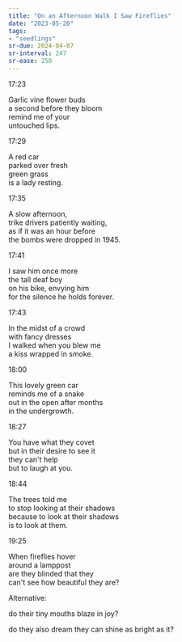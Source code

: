 ```yaml
---
title: "On an Afternoon Walk I Saw Fireflies"
date: "2023-05-20"
tags:
- "seedlings"
sr-due: 2024-04-07
sr-interval: 247
sr-ease: 250
---
```

17:23  

Garlic vine flower buds  
a second before they bloom  
remind me of your  
untouched lips.  

17:29  

A red car  
parked over fresh  
green grass  
is a lady resting.  

17:35  

A slow afternoon,  
trike drivers patiently waiting,  
as if it was an hour before  
the bombs were dropped in 1945.  

17:41  

I saw him once more  
the tall deaf boy  
on his bike, envying him  
for the silence he holds forever.  

17:43  

In the midst of a crowd  
with fancy dresses  
I walked when you blew me  
a kiss wrapped in smoke.  

18:00  

This lovely green car  
reminds me of a snake  
out in the open after months  
in the undergrowth.  

18:27  

You have what they covet  
but in their desire to see it  
they can't help  
but to laugh at you.  

18:44  

The trees told me  
to stop looking at their shadows  
because to look at their shadows  
is to look at them.  

19:25  

When fireflies hover  
around a lamppost  
are they blinded that they  
can't see how beautiful they are?  

Alternative:  

do their tiny mouths blaze in joy?  

do they also dream they can shine as bright as it?  